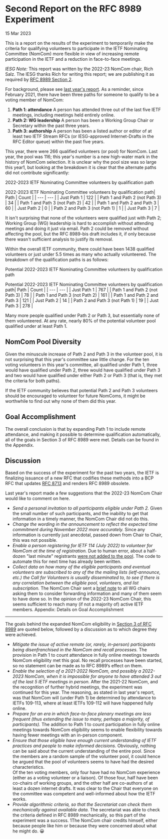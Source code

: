 Second Report on the RFC 8989 Experiment
========================================

15 Mar 2023

This is a report on the results of the experiment to temporarily make the criteria for qualifying volunteers to participate in the IETF Nominating Committee (NomCom) more flexible in view of increasing remote participation in the IETF and a reduction in face-to-face meetings.

*IESG Note:* This report was written by the 2022-23 NomCom chair, Rich Salz. The IESG thanks Rich for writing this report; we are publishing it as required by [RFC 8989 Section 2](https://www.rfc-editor.org/rfc/rfc8989.html#name-term-and-evaluation-of-the-).

For background, please see [last year's report](/about/groups/iesg/statements/report-on-rfc8989-experiment/). As a reminder, since February 2021, there have been three paths for someone to qualify to be a voting member of NomCom:

1. **Path 1: attendance** A person has attended three out of the last five IETF meetings, including meetings held entirely online.
2. **Path 2: WG leadership** A person has been a Working Group Chair or Secretary within the past three years.
3. **Path 3: authorship** A person has been a listed author or editor of at least two IETF Stream RFCs (or IESG-approved Internet-Drafts in the RFC Editor queue) within the past five years.

This year, there were 266 qualified volunteers (or pool) for NomCom. Last year, the pool was 116; this year's number is a new high-water mark in the history of NomCom selection. It is unclear why the pool size was so large this year1, but looking at the breakdown it is clear that the alternate paths did not contribute significantly:

2022-2023 IETF Nominating Committee volunteers by qualification path



2022-2023 IETF Nominating Committee volunteers by qualification path| Path | Count |
| --- | --- |
| Just Path 1 | 122 |
| Path 1 and Path 2 (not Path 3) | 34 |
| Path 1 and Path 3 (not Path 2) | 42 |
| Path 1 and Path 2 and Path 3 | 60 |
| Just Path 2 | 0 |
| Path 2 and Path 3 (not Path 1) | 1 |
| Just Path 3 | 7 |

It isn't surprising that none of the volunteers were qualified just with Path 2; Working Group (WG) leadership is hard to accomplish without attending meetings and doing it just via email. Path 2 could be removed without affecting the pool, but the RFC 8989-bis draft includes it, if only because there wasn't sufficient analysis to justify its removal.

Within the overall IETF community, there could have been 1438 qualified volunteers or just under 5.5 times as many who actually volunteered. The breakdown of the qualification paths is as follows:

Potential 2022-2023 IETF Nominating Committee volunteers by qualification path



Potential 2022-2023 IETF Nominating Committee volunteers by qualification path| Path | Count |
| --- | --- |
| Just Path 1 | 767 |
| Path 1 and Path 2 (not Path 3) | 78 |
| Path 1 and Path 3 (not Path 2) | 161 |
| Path 1 and Path 2 and Path 3 | 121 |
| Just Path 2 | 14 |
| Path 2 and Path 3 (not Path 1) | 19 |
| Just Path 3 | 278 |

Many more people qualified under Path 2 or Path 3, but essentially none of them volunteered. At any rate, nearly 80% of the potential volunteer pool qualified under at least Path 1.

NomCom Pool Diversity
---------------------

Given the minuscule increase of Path 2 and Path 3 in the volunteer pool, it is not surprising that this year's committee saw little change. For the ten voting volunteers in this year's committee, all qualified under Path 1, three would have qualified under Path 2, three would have qualified under Path 3 and two would have qualified under either Path 2 or Path 3 (that is, they met the criteria for both paths).

If the IETF community believes that potential Path 2 and Path 3 volunteers should be encouraged to volunteer for future NomComs, it might be worthwhile to find out why none of them did this year.

Goal Accomplishment
-------------------

The overall conclusion is that by expanding Path 1 to include remote attendance, and making it possible to determine qualification automatically, all of the goals in Section 3 of RFC 8989 were met. Details can be found in the Appendix.

Discussion
----------

Based on the success of the experiment for the past two years, the IETF is finalizing issuance of a new RFC that codifies these methods into a BCP RFC that updates [RFC 8713](https://www.rfc-editor.org/rfc/rfc8713) and renders RFC 8989 obsolete.

Last year's report made a few suggestions that the 2022-23 NomCom Chair would like to comment on here.

* *Send a personal invitation to all participants eligible under Path 2.* Given the small number of such participants, and the inability to get that information in a timely manner, the NomCom Chair did not do this.
* *Change the wording in the announcement to reflect the expected time commitment during November 2022 more accurately.* Since any information is currently just anecdotal, passed down from Chair to Chair, this was not possible.
* *Enable a person registering for IETF 114 (July 2022) to volunteer for NomCom at the time of registration.* Due to human error, about a half-dozen "last minute" registrants [were not added to the pool](https://datatracker.ietf.org/nomcom/ann/511319/). The code to automate this for next time has already been written.
* *Collect data on how many of the eligible participants and eventual volunteers are subscribed to any of the the mailing lists (ietf-announce, etc.) the Call for Volunteers is usually disseminated to, to see if there is any correlation between the eligible pool, volunteers, and list subscription.* The NomCom Chair sent a [brief note](https://mailarchive.ietf.org/arch/msg/wgchairs/CyTX79UG9IXhk2Q2FxXumzzT69Q/) to all WG chairs asking them to consider forwarding information and many of them seem to have done so. In the opinion of the 2022-23 NomCom Chair, this seems sufficient to reach many (if not a majority of) active IETF members.
Appendix: Details on Goal Accomplishment
----------------------------------------

The goals behind the expanded NomCom eligibility in [Section 3 of RFC 8989](https://www.rfc-editor.org/rfc/rfc8989.html#name-goals) are quoted below, followed by a discussion as to which degree they were achieved.

* *Mitigate the issue of active remote (or, rarely, in-person) participants being disenfranchised in the NomCom and recall processes.* The provision in Path 1 to count attendance in fully online meetings towards NomCom eligibility met this goal. No recall processes have been started, so no statement can be made as to RFC 8989’s effect on them.
* *Enable the selection of a 2021-2022 NomCom, and possibly a 2022-2023 NomCom, when it is impossible for anyone to have attended 3 out of the last 5 IETF meetings in person.* After the 2021-22 NomCom, and the recognition of further hybrid meetings, the experiment was continued for this year. The reasoning, as stated in last year's report, was that NomCom will (under Path 1) be determined by attendance to IETFs 109-113, where at least IETFs 109-112 will have happened fully online.
* *Prepare for an era in which face-to-face plenary meetings are less frequent (thus extending the issue to many, perhaps a majority, of participants).* The addition to Path 1 to count participation in fully online meetings towards NomCom eligibility seems to enable flexibility towards having fewer meetings with an in-person component.
* *Ensure that those eligible have enough current understanding of IETF practices and people to make informed decisions.* Obviously, nothing can be said about the current understanding of the entire pool. Since the members are a random sample of the volunteer pool, it could hence be argued that the pool of volunteers seems to have had the desired characteristics.  
Of the ten voting members, only four have had no NomCom experience (either as a voting volunteer or a liaison). Of those four, half have been co-chairs of working groups, and the other half are co-authors of at least a dozen internet drafts. It was clear to the Chair that everyone on the committee was competent and well-informed about how the IETF works.
* *Provide algorithmic criteria, so that the Secretariat can check them mechanically against available data.* The secretariat was able to check the criteria defined in RFC 8989 mechanically, so this part of the experiment was a success.
1The NomCom chair credits himself, either because people like him or because they were concerned about what he might do. 😀

